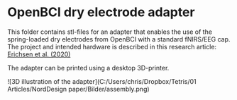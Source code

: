 # OpenBCI dry electrode adapter
This folder contains stl-files for an adapter that enables the use of the spring-loaded dry 
electrodes from OpenBCI with a standard fNIRS/EEG cap. The project and intended hardware is described in this research article:
[Erichsen et al. (2020)](https://www.designsociety.org/publication/42519/Integration+of+low-cost%2C+dry-comb+EEG-electrodes+with+a+standard+electrode+cap+for+multimodal+signal+acquisition+during+human+experiments)


The adapter can be printed using a desktop 3D-printer.

![3D illustration of the adapter](C:/Users/chris/Dropbox/Tetris/01 Articles/NordDesign paper/Bilder/assembly.png)
